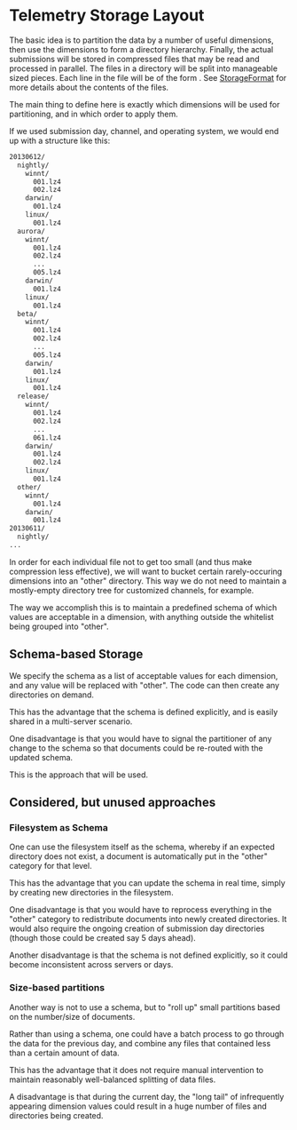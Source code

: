 Telemetry Storage Layout
========================

The basic idea is to partition the data by a number of useful dimensions, then
use the dimensions to form a directory hierarchy. Finally, the actual
submissions will be stored in compressed files that may be read and processed
in parallel. The files in a directory will be split into manageable sized
pieces. Each line in the file will be of the form <uuid><tab><json>.  See
[StorageFormat](StorageFormat.md) for more details about the contents of the 
files.

The main thing to define here is exactly which dimensions will be used for
partitioning, and in which order to apply them.

If we used submission day, channel, and operating system, we would end up with
a structure like this:
```bash
20130612/
  nightly/
    winnt/
      001.lz4
      002.lz4
    darwin/
      001.lz4
    linux/
      001.lz4
  aurora/
    winnt/
      001.lz4
      002.lz4
      ...
      005.lz4
    darwin/
      001.lz4
    linux/
      001.lz4
  beta/
    winnt/
      001.lz4
      002.lz4
      ...
      005.lz4
    darwin/
      001.lz4
    linux/
      001.lz4
  release/
    winnt/
      001.lz4
      002.lz4
      ...
      061.lz4
    darwin/
      001.lz4
      002.lz4
    linux/
      001.lz4
  other/
    winnt/
      001.lz4
    darwin/
      001.lz4
20130611/
  nightly/
...
```

In order for each individual file not to get too small (and thus make
compression less effective), we will want to bucket certain rarely-occuring
dimensions into an "other" directory.  This way we do not need to maintain a
mostly-empty directory tree for customized channels, for example.

The way we accomplish this is to maintain a predefined schema of which values
are acceptable in a dimension, with anything outside the whitelist being
grouped into "other".


Schema-based Storage
--------------------

We specify the schema as a list of acceptable values for each dimension, and
any value will be replaced with "other".  The code can then create any
directories on demand.

This has the advantage that the schema is defined explicitly, and is easily
shared in a multi-server scenario.

One disadvantage is that you would have to signal the partitioner of any change
to the schema so that documents could be re-routed with the updated schema.

This is the approach that will be used.

Considered, but unused approaches
---------------------------------

### Filesystem as Schema
One can use the filesystem itself as the schema, whereby if an
expected directory does not exist, a document is automatically put in the 
"other" category for that level.

This has the advantage that you can update the schema in real time, simply by
creating new directories in the filesystem.

One disadvantage is that you would have to reprocess everything in the "other"
category to redistribute documents into newly created directories.  It would
also require the ongoing creation of submission day directories (though those
could be created say 5 days ahead).

Another disadvantage is that the schema is not defined explicitly, so it could
become inconsistent across servers or days.

### Size-based partitions
Another way is not to use a schema, but to "roll up" small partitions based on
the number/size of documents.

Rather than using a schema, one could have a batch process to go through the
data for the previous day, and combine any files that contained less than a
certain amount of data.

This has the advantage that it does not require manual intervention to maintain
reasonably well-balanced splitting of data files.

A disadvantage is that during the current day, the "long tail" of infrequently
appearing dimension values could result in a huge number of files and
directories being created.



